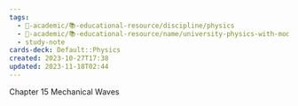 ```yaml
---
tags:
  - 🔴-academic/📚-educational-resource/discipline/physics
  - 🔴-academic/📚-educational-resource/name/university-physics-with-modern-physics-15th-edition-2019
  - study-note
cards-deck: Default::Physics
created: 2023-10-27T17:38
updated: 2023-11-18T02:44
---
```



Chapter 15 Mechanical Waves



